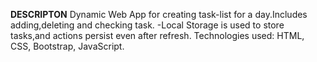 







**DESCRIPTON**
Dynamic Web App for creating task-list for a day.Includes adding,deleting and checking task. -Local Storage is used to store tasks,and actions persist even after refresh. Technologies used: HTML, CSS, Bootstrap, JavaScript.
